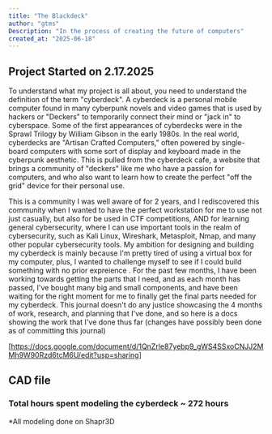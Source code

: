 ```yaml
---
title: "The Blackdeck"
author: "gtms"
Description: "In the process of creating the future of computers"
created_at: "2025-06-18"
--- 
```


## Project Started on 2.17.2025

To understand what my project is all about, you need to understand the definition of the term "cyberdeck". A cyberdeck is a personal mobile computer found in many cyberpunk novels and video games
that is used by hackers or "Deckers" to temporarily connect their mind or "jack in" to cyberspace. Some of the first appearances of cyberdecks were in the Sprawl Trilogy by William Gibson in the early 1980s.
In the real world, cyberdecks are "Artisan Crafted Computers," often powered by single-board computers with some sort of display and keyboard made in the cyberpunk aesthetic. This is pulled from the cyberdeck cafe, 
a website that brings a community of "deckers" like me who have a passion for computers, and who also want to learn how to create the perfect "off the grid" device for their personal use.

This is a community I was well aware of for 2 years, and I rediscovered this community when I wanted to have the perfect workstation for me to use not just casually, but also for be used in CTF competitions, AND for learning general cybersecurity, where I can use important tools in the realm of cybersecurity, such as Kali Linux, Wireshark, Metasploit, Nmap, and many other popular cybersecurity tools. My ambition for designing and building my cyberdeck is mainly because I'm pretty tired of using a virtual box for my computer, plus, I wanted to challenge myself to see if I could build something with no prior expreience . For the past few months, I have been working towards getting the parts that I need, and as each month has passed, I've bought many big and small components, and have been waiting for the right moment for me to finally get the final parts needed for my cyberdeck. This journal doesn't do any justice showcasing the 4 months of work, research, and planning that I've done, and so here is a docs showing the work that I've done thus far (changes have possibly been done as of committing this journal)

[https://docs.google.com/document/d/1QnZrle87yebp9_gWS4SSxoCNJJ2MMh9W90Rzd6tcM6U/edit?usp=sharing]

## CAD file

### Total hours spent modeling the cyberdeck ~ 272 hours







*All modeling done on Shapr3D
